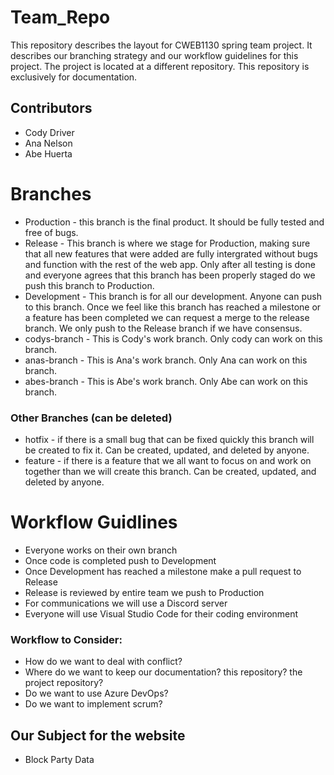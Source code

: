 # Team_Repo

This repository describes the layout for CWEB1130 spring team project. It describes our branching strategy and our workflow guidelines for this project. The project is located at a different repository. This repository is exclusively for documentation.

## Contributors
  - Cody Driver
  - Ana Nelson
  - Abe Huerta

# Branches

  * Production - this branch is the final product. It should be fully tested and free of bugs.
  * Release - This branch is where we stage for Production, making sure that all new features that were added are fully intergrated without bugs and function with the rest of the web app. Only after all testing is done and everyone agrees that this branch has been properly staged do we push this branch to Production.
  * Development - This branch is for all our development. Anyone can push to this branch. Once we feel like this branch has reached a milestone or a feature has been completed we can request a merge to the release branch. We only push to the Release branch if we have consensus.
  * codys-branch - This is Cody's work branch. Only cody can work on this branch.
  * anas-branch - This is Ana's work branch. Only Ana can work on this branch.
  * abes-branch - This is Abe's work branch. Only Abe can work on this branch.

### Other Branches (can be deleted)

  * hotfix - if there is a small bug that can be fixed quickly this branch will be created to fix it. Can be created, updated, and deleted by anyone.
  * feature - if there is a feature that we all want to focus on and work on together than we will create this branch. Can be created, updated, and deleted by anyone.
 
# Workflow Guidlines
 
  - Everyone works on their own branch
  - Once code is completed push to Development
  - Once Development has reached a milestone make a pull request to Release
  - Release is reviewed by entire team we push to Production
  - For communications we will use a Discord server
  - Everyone will use Visual Studio Code for their coding environment

### Workflow to Consider:

  - How do we want to deal with conflict?
  - Where do we want to keep our documentation? this repository? the project repository?
  - Do we want to use Azure DevOps?
  - Do we want to implement scrum?

## Our Subject for the website
 - Block Party Data
